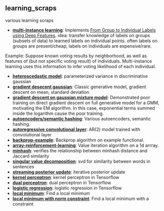 learning_scraps
---

various learning scraps

* [**multi-instance learning**](https://github.com/redwrasse/multi-instance-learning): Implements [From Group to Individual Labels using Deep Features](https://arxiv.org/pdf/1411.3128.pdf). idea: transfer knowledge of labels on groups (subsets of data) to learned labels on individual points. often labels on groups are present/cheap, labels on individuals are expensive/rare.

Example: Suppose known voting results by neighborhood, as well as features of (but not specific voting result) of individuals. Multi-instance learning uses this information to infer voting likelihood of each individual.
* [**heteroscedastic model**](https://gist.github.com/redwrasse/1281b12a7012ad9e699842f2701eb8a9): parameterized variance in discriminative gaussian
* [**gradient desecent gaussian**](https://gist.github.com/redwrasse/310189d41dc3bab76ac5956e654286a8): Classic generative model, gradient descent on mean, standard deviation
* [**gradient descent on gaussian mixture model**](https://gist.github.com/redwrasse/e46976d3fc2df7528742b6f55a79b315): Demonstrated poor training on direct gradient descent on full generative model for a GMM, motivating the EM algorithm. In this case, exponential terms summed inside the logarithm cause the poor training.
* [**autoencoders/semantic hashing**](https://github.com/redwrasse/autoencoders): Various autoencoders, semantic hashing.
* [**autoregressive convolutional layer**](https://gist.github.com/redwrasse/9e91904fcd63511a1350af374b644396): AR(2) model trained with convolutional layer 
* [**backprop-example**](https://gist.github.com/redwrasse/54ce1fb6731b9bd688647f5b5e1f5dfc): Backprop algorithm on example functional.
* [**array-reinforcement-learning**](https://gist.github.com/redwrasse/dd5dd4924129d338b3a5ab6f6ac74d1b): Value iteration algorithm on a 1d arrray.
* [**minhash**](minhash/minhash.py): verifies the relationship between minhash distance and Jaccard similarity
* [**singular value decomposition**](svdtext/svdtext.py): svd for similarity between words in sentences
* [**streaming posterior update**](./posterior/cointoss.py): iterative posterior update
* [**kernel perceptron**](./kernel_perceptron/kernel_perceptron.py): kernel perceptron in Tensorflow
* [**dual perceptron**](./dual_perceptron/dual_perceptron.py): dual perceptron in Tensorflow
* [**logistic regression**](./log_reg/log_reg.py): logistic regression in Tensorflow
* [**local minimum**](./local_min/local_min.py): Find a local minimum
* [**local minimum with norm constraint**](./local_min_constraint/local_min_constraint.py): Find a local minimum  with a constraint
